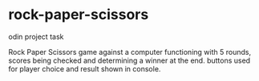 # rock-paper-scissors
odin project task

Rock Paper Scissors game against a computer functioning with 5 rounds, scores being checked and determining a winner at the end. buttons used for player choice and result shown in console.
